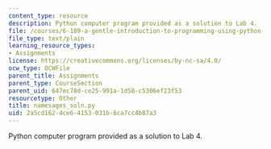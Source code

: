 ```yaml
---
content_type: resource
description: Python computer program provided as a solution to Lab 4.
file: /courses/6-189-a-gentle-introduction-to-programming-using-python-january-iap-2008/2a5cd1624ce64153031b6ca7cc4b87a3_namesages_soln.py
file_type: text/plain
learning_resource_types:
- Assignments
license: https://creativecommons.org/licenses/by-nc-sa/4.0/
ocw_type: OCWFile
parent_title: Assignments
parent_type: CourseSection
parent_uid: 647ec78d-ce25-991a-1d58-c5306ef23f53
resourcetype: Other
title: namesages_soln.py
uid: 2a5cd162-4ce6-4153-031b-6ca7cc4b87a3
---
```

Python computer program provided as a solution to Lab 4.